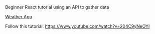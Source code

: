Beginner React tutorial using an API to gather data

[Weather App](https://haji-weather-app.herokuapp.com/)

Follow this tutorial: https://www.youtube.com/watch?v=204C9yNeOYI
